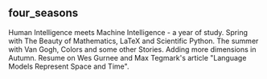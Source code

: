 ## four_seasons
Human Intelligence meets Machine Intelligence - a year of study.
Spring with The Beauty of Mathematics, LaTeX and Scientific Python.
The summer with Van Gogh, Colors and some other Stories. Adding more dimensions in Autumn. Resume on Wes Gurnee and Max Tegmark's article "Language Models Represent Space and Time".
